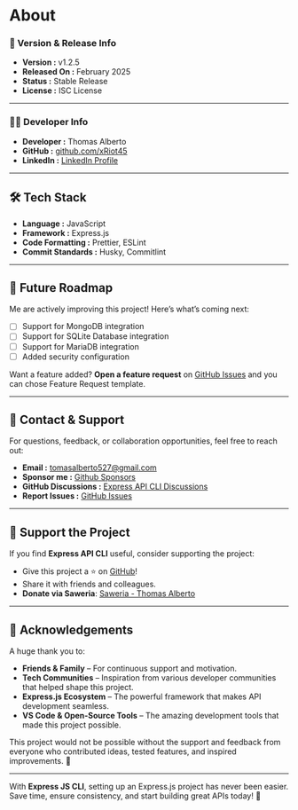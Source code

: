 # About

### 🔹 Version & Release Info

- **Version :** v1.2.5
- **Released On :** February 2025
- **Status :** Stable Release
- **License :** ISC License

---

### 👨‍💻 Developer Info

- **Developer :** Thomas Alberto
- **GitHub :** [github.com/xRiot45](https://github.com/xRiot45)
- **LinkedIn :** [LinkedIn Profile](https://www.linkedin.com/in/thomasalberto)

---

## 🛠️ Tech Stack

- **Language :** JavaScript
- **Framework :** Express.js
- **Code Formatting :** Prettier, ESLint
- **Commit Standards :** Husky, Commitlint

---

## 🚀 Future Roadmap

Me are actively improving this project! Here’s what’s coming next:

- [ ] Support for MongoDB integration
- [ ] Support for SQLite Database integration
- [ ] Support for MariaDB integration
- [ ] Added security configuration

Want a feature added? **Open a feature request** on [GitHub Issues](https://github.com/xRiot45/express-api-cli/issues) and you can chose Feature Request template.

---

## 📧 Contact & Support

For questions, feedback, or collaboration opportunities, feel free to reach out:

- **Email :** tomasalberto527@gmail.com
- **Sponsor me :** [Github Sponsors](https://github.com/sponsors/xRiot45)
- **GitHub Discussions :** [Express API CLI Discussions](https://github.com/xRiot45/express-cli/discussions)
- **Report Issues :** [GitHub Issues](https://github.com/xRiot45/express-cli/issues)

---

## 💖 Support the Project

If you find **Express API CLI** useful, consider supporting the project:

- Give this project a ⭐ on [GitHub](https://github.com/xRiot45/express-cli)!
- Share it with friends and colleagues.
- **Donate via Saweria**: [Saweria - Thomas Alberto](https://saweria.co/thomasalberto)

---

## 🎉 Acknowledgements

A huge thank you to:

- **Friends & Family** – For continuous support and motivation.
- **Tech Communities** – Inspiration from various developer communities that helped shape this project.
- **Express.js Ecosystem** – The powerful framework that makes API development seamless.
- **VS Code & Open-Source Tools** – The amazing development tools that made this project possible.

This project would not be possible without the support and feedback from everyone who contributed ideas, tested features, and inspired improvements. 🚀

---

With **Express JS CLI**, setting up an Express.js project has never been easier.  
Save time, ensure consistency, and start building great APIs today! 🚀
